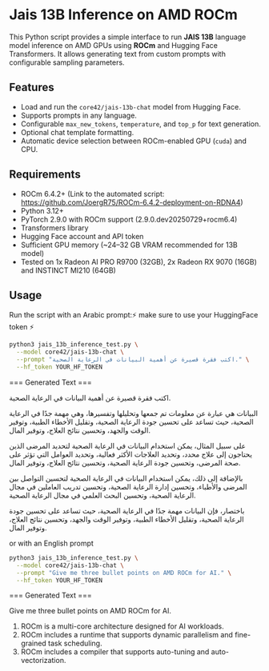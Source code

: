 # Jais 13B Inference on AMD ROCm

This Python script provides a simple interface to run **JAIS 13B** language model inference on AMD GPUs using **ROCm** and Hugging Face Transformers. It allows generating text from custom prompts with configurable sampling parameters.

## Features

- Load and run the `core42/jais-13b-chat` model from Hugging Face.
- Supports prompts in any language.
- Configurable `max_new_tokens`, `temperature`, and `top_p` for text generation.
- Optional chat template formatting.
- Automatic device selection between ROCm-enabled GPU (`cuda`) and CPU.

## Requirements

- ROCm 6.4.2+ (Link to the automated script: https://github.com/JoergR75/ROCm-6.4.2-deployment-on-RDNA4)
- Python 3.12+
- PyTorch 2.9.0 with ROCm support (2.9.0.dev20250729+rocm6.4)
- Transformers library
- Hugging Face account and API token
- Sufficient GPU memory (~24–32 GB VRAM recommended for 13B model)
- Tested on 1x Radeon AI PRO R9700 (32GB), 2x Radeon RX 9070 (16GB) and INSTINCT MI210 (64GB)

## Usage

Run the script with an Arabic prompt:⚡ make sure to use your HuggingFace token ⚡

```bash
python3 jais_13b_inference_test.py \
  --model core42/jais-13b-chat \
  --prompt "اكتب فقرة قصيرة عن أهمية البيانات في الرعاية الصحية." \
  --hf_token YOUR_HF_TOKEN
```
=== Generated Text ===

اكتب فقرة قصيرة عن أهمية البيانات في الرعاية الصحية.

البيانات هي عبارة عن معلومات تم جمعها وتحليلها وتفسيرها، وهي مهمة جدًا في الرعاية الصحية، حيث تساعد على تحسين جودة الرعاية الصحية، وتقليل الأخطاء الطبية، وتوفير الوقت والجهد، وتحسين نتائج العلاج، وتوفير المال.

على سبيل المثال، يمكن استخدام البيانات في الرعاية الصحية لتحديد المرضى الذين يحتاجون إلى علاج محدد، وتحديد العلاجات الأكثر فعالية، وتحديد العوامل التي تؤثر على صحة المرضى، وتحسين جودة الرعاية الصحية، وتحسين نتائج العلاج، وتوفير المال.

بالإضافة إلى ذلك، يمكن استخدام البيانات في الرعاية الصحية لتحسين التواصل بين المرضى والأطباء، وتحسين إدارة الرعاية الصحية، وتحسين تدريب العاملين في مجال الرعاية الصحية، وتحسين البحث العلمي في مجال الرعاية الصحية.

باختصار، فإن البيانات مهمة جدًا في الرعاية الصحية، حيث تساعد على تحسين جودة الرعاية الصحية، وتقليل الأخطاء الطبية، وتوفير الوقت والجهد، وتحسين نتائج العلاج، وتوفير المال.

or with an English prompt

```bash
python3 jais_13b_inference_test.py \
  --model core42/jais-13b-chat \
  --prompt "Give me three bullet points on AMD ROCm for AI." \
  --hf_token YOUR_HF_TOKEN
```
=== Generated Text ===

Give me three bullet points on AMD ROCm for AI.

1.  ROCm is a multi-core architecture designed for AI workloads.
2.  ROCm includes a runtime that supports dynamic parallelism and fine-grained task scheduling.
3.  ROCm includes a compiler that supports auto-tuning and auto-vectorization.
